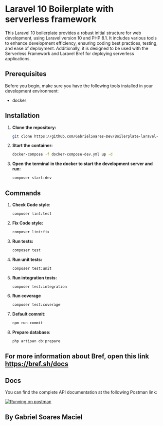 # Laravel 10 Boilerplate with serverless framework

This Laravel 10 boilerplate provides a robust initial structure for web development, using Laravel version 10 and PHP 8.1. It includes various tools to enhance development efficiency, ensuring coding best practices, testing, and ease of deployment. Additionally, it is designed to be used with the Serverless Framework and Laravel Bref for deploying serverless applications.

## Prerequisites

Before you begin, make sure you have the following tools installed in your development environment:

- docker


## Installation

1. **Clone the repository:**

   ```bash
   git clone https://github.com/GabrielSoares-Dev/Boilerplate-laravel-10-serverless.git


2. **Start the container:**

   ```bash
   docker-compose -f docker-compose-dev.yml up -d

3. **Open the terminal in the docker to start the development server and run:**

   ```bash
   composer start:dev

## Commands

1. **Check Code style:**

   ```bash
   composer lint:test

2. **Fix Code style:**

   ```bash
   composer lint:fix

3. **Run tests:**

   ```bash
   composer test

4. **Run unit tests:**

   ```bash
   composer test:unit

5. **Run integration tests:**

   ```bash
   composer test:integration

6. **Run coverage**

   ```bash
   composer test:coverage


7. **Default commit:**

   ```bash
   npm run commit

7. **Prepare database:**

   ```bash
   php artisan db:prepare


## For more information about Bref, open this link https://bref.sh/docs

## Docs

You can find the complete API documentation at the following Postman link:

[![Running on postman](https://run.pstmn.io/button.svg)](https://documenter.getpostman.com/view/12430293/2s9YkgC5De)

## By Gabriel Soares Maciel
